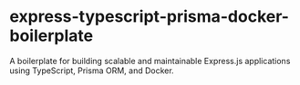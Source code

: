 # express-typescript-prisma-docker-boilerplate
A boilerplate for building scalable and maintainable Express.js applications using TypeScript, Prisma ORM, and Docker.
